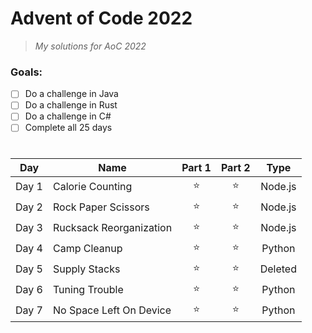 # Advent of Code 2022

> *My solutions for AoC 2022*

### Goals:

 - [ ] Do a challenge in Java
 - [ ] Do a challenge in Rust
 - [ ] Do a challenge in C#
 - [ ] Complete all 25 days

#

| Day | Name | Part 1 | Part 2 | Type |
| :---: | --- | :---: | :---: | :---: |
| Day 1 | Calorie Counting | ⭐ | ⭐ | Node.js |
| Day 2 | Rock Paper Scissors | ⭐ | ⭐ | Node.js |
| Day 3 | Rucksack Reorganization | ⭐ | ⭐ | Node.js |
| Day 4 | Camp Cleanup | ⭐ | ⭐ | Python |
| Day 5 | Supply Stacks | ⭐ | ⭐ | Deleted |
| Day 6 | Tuning Trouble | ⭐ | ⭐ | Python |
| Day 7 | No Space Left On Device | ⭐ | ⭐ | Python |

#
